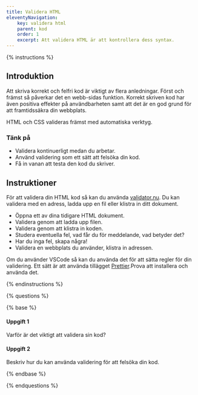 ```yaml
---
title: Validera HTML
eleventyNavigation:
    key: validera html
    parent: kod
    order: 1
    excerpt: Att validera HTML är att kontrollera dess syntax.
---
```


{% instructions %}

## Introduktion

Att skriva korrekt och felfri kod är viktigt av flera anledningar. Först och främst så påverkar det en webb-sidas funktion. Korrekt skriven kod har även positiva effekter på användbarheten samt att det är en god grund för att framtidssäkra din webbplats.

HTML och CSS valideras främst med automatiska verktyg.

### Tänk på

-   Validera kontinuerligt medan du arbetar.
-   Använd validering som ett sätt att felsöka din kod.
-   Få in vanan att testa den kod du skriver.

## Instruktioner

För att validera din HTML kod så kan du använda [validator.nu](https://validator.nu/).
Du kan validera med en adress, ladda upp en fil eller klistra in ditt dokument.

-   Öppna ett av dina tidigare HTML dokument.
-   Validera genom att ladda upp filen.
-   Validera genom att klistra in koden.
-   Studera eventuella fel, vad får du för meddelande, vad betyder det?
-   Har du inga fel, skapa några!
-   Validera en webbplats du använder, klistra in adressen.

Om du använder VSCode så kan du använda det för att sätta regler för din validering. Ett sätt är att använda tillägget [Prettier](https://prettier.io/).Prova att installera och använda det.

{% endinstructions %}

{% questions %}

{% base %}

#### Uppgift 1

Varför är det viktigt att validera sin kod?

#### Uppgift 2

Beskriv hur du kan använda validering för att felsöka din kod.

{% endbase %}

{% endquestions %}
